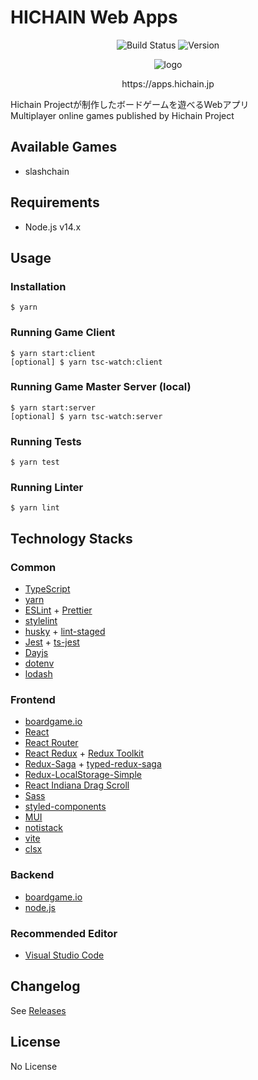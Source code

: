 # HICHAIN Web Apps

<p align="center">
  <img src="https://img.shields.io/github/workflow/status/hichain/web_apps/Node.js%20CI?style=flat-square" alt="Build Status"/>
  <img src="https://img.shields.io/github/v/release/hichain/web_apps?style=flat-square" alt="Version"/>
</p>

<p align="center">
  <img src="https://github.com/hichain/web_apps/blob/master/public/og_image.png?raw=true" alt="logo" />
</p>

<p align="center">
  https://apps.hichain.jp
</p>

Hichain Projectが制作したボードゲームを遊べるWebアプリ  
Multiplayer online games published by Hichain Project

## Available Games

- slashchain

## Requirements

- Node.js v14.x

## Usage

### Installation

```
$ yarn
```

### Running Game Client

```
$ yarn start:client
[optional] $ yarn tsc-watch:client
```

### Running Game Master Server (local)

```
$ yarn start:server
[optional] $ yarn tsc-watch:server
```

### Running Tests

```
$ yarn test
```

### Running Linter

```
$ yarn lint
```

## Technology Stacks

### Common

- [TypeScript](https://www.typescriptlang.org/)
- [yarn](https://yarnpkg.com)
- [ESLint](https://eslint.org/) + [Prettier](https://prettier.io/)
- [stylelint](https://stylelint.io/)
- [husky](https://github.com/typicode/husky) + [lint-staged](https://github.com/okonet/lint-staged)
- [Jest](https://jestjs.io/) + [ts-jest](https://github.com/kulshekhar/ts-jest)
- [Dayjs](https://day.js.org/)
- [dotenv](https://www.npmjs.com/package/dotenv)
- [lodash](https://lodash.com/)

### Frontend

- [boardgame.io](https://github.com/boardgameio/boardgame.io)
- [React](https://reactjs.org/)
- [React Router](https://reacttraining.com/react-router/)
- [React Redux](https://react-redux.js.org/) + [Redux Toolkit](https://redux-toolkit.js.org/)
- [Redux-Saga](https://redux-saga.js.org/) + [typed-redux-saga](https://github.com/agiledigital/typed-redux-saga)
- [Redux-LocalStorage-Simple](https://www.npmjs.com/package/redux-localstorage-simple)
- [React Indiana Drag Scroll](https://www.npmjs.com/package/react-indiana-drag-scroll)
- [Sass](https://sass-lang.com/)
- [styled-components](https://styled-components.com/)
- [MUI](https://mui.com/)
- [notistack](https://github.com/iamhosseindhv/notistack)
- [vite](https://vitejs.dev/)
- [clsx](https://www.npmjs.com/package/clsx)

### Backend

- [boardgame.io](https://github.com/boardgameio/boardgame.io)
- [node.js](https://nodejs.org)

### Recommended Editor

- [Visual Studio Code](https://code.visualstudio.com/)

## Changelog

See [Releases](https://github.com/hichain/web_apps/releases)

## License

No License
